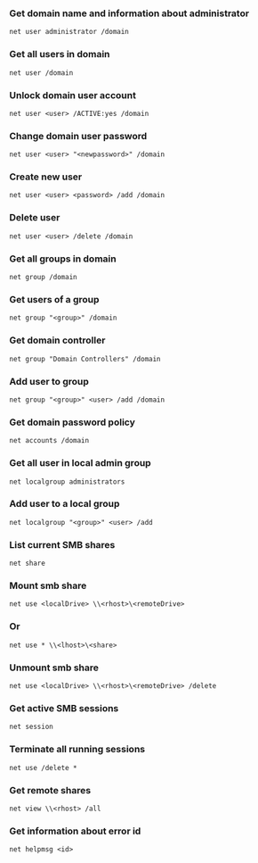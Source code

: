 ### Get domain name and information about administrator
```
net user administrator /domain
```

### Get all users in domain
```
net user /domain
```

### Unlock domain user account
```
net user <user> /ACTIVE:yes /domain
```

### Change domain user password
```
net user <user> "<newpassword>" /domain
```

### Create new user
```
net user <user> <password> /add /domain
```

### Delete user
```
net user <user> /delete /domain
```


### Get all groups in domain
```
net group /domain
```

### Get users of a group
```
net group "<group>" /domain
```

### Get domain controller
```
net group "Domain Controllers" /domain
```

### Add user to group
```
net group "<group>" <user> /add /domain
```


### Get domain password policy
```
net accounts /domain
```


### Get all user in local admin group
```
net localgroup administrators
```

### Add user to a local group
```
net localgroup "<group>" <user> /add
```


### List current SMB shares
```
net share
```

### Mount smb share
```
net use <localDrive> \\<rhost>\<remoteDrive>
```

### Or 
```
net use * \\<lhost>\<share>
```

### Unmount smb share
```
net use <localDrive> \\<rhost>\<remoteDrive> /delete
```

### Get active SMB sessions
```
net session
```

### Terminate all running sessions
```
net use /delete *
```


### Get remote shares
```
net view \\<rhost> /all
```

### Get information about error id
```
net helpmsg <id>
```

